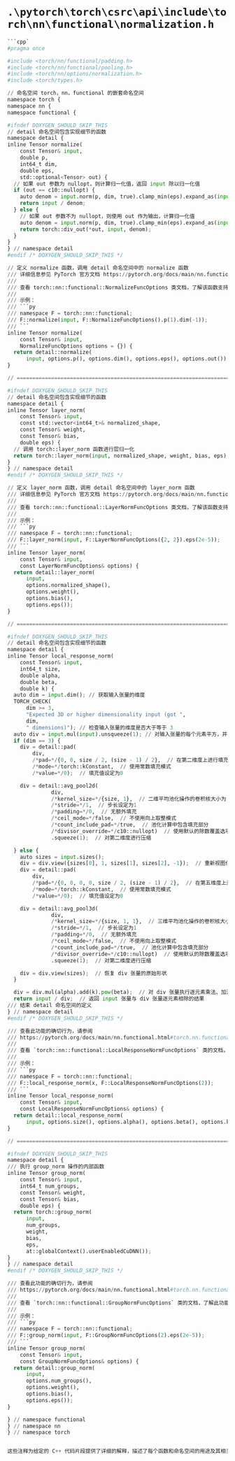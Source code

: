 # `.\pytorch\torch\csrc\api\include\torch\nn\functional\normalization.h`

```py
```cpp`
#pragma once

#include <torch/nn/functional/padding.h>
#include <torch/nn/functional/pooling.h>
#include <torch/nn/options/normalization.h>
#include <torch/types.h>

// 命名空间 torch，nn，functional 的嵌套命名空间
namespace torch {
namespace nn {
namespace functional {

#ifndef DOXYGEN_SHOULD_SKIP_THIS
// detail 命名空间包含实现细节的函数
namespace detail {
inline Tensor normalize(
    const Tensor& input,
    double p,
    int64_t dim,
    double eps,
    std::optional<Tensor> out) {
  // 如果 out 参数为 nullopt，则计算归一化值，返回 input 除以归一化值
  if (out == c10::nullopt) {
    auto denom = input.norm(p, dim, true).clamp_min(eps).expand_as(input);
    return input / denom;
  } else {
    // 如果 out 参数不为 nullopt，则使用 out 作为输出，计算归一化值
    auto denom = input.norm(p, dim, true).clamp_min(eps).expand_as(input);
    return torch::div_out(*out, input, denom);
  }
}
} // namespace detail
#endif /* DOXYGEN_SHOULD_SKIP_THIS */

// 定义 normalize 函数，调用 detail 命名空间中的 normalize 函数
/// 详细信息参见 PyTorch 官方文档 https://pytorch.org/docs/main/nn.functional.html#torch.nn.functional.normalize
///
/// 查看 torch::nn::functional::NormalizeFuncOptions 类文档，了解该函数支持的可选参数。
///
/// 示例：
/// ```py
/// namespace F = torch::nn::functional;
/// F::normalize(input, F::NormalizeFuncOptions().p(1).dim(-1));
/// ```
inline Tensor normalize(
    const Tensor& input,
    NormalizeFuncOptions options = {}) {
  return detail::normalize(
      input, options.p(), options.dim(), options.eps(), options.out());
}

// ============================================================================

#ifndef DOXYGEN_SHOULD_SKIP_THIS
// detail 命名空间包含实现细节的函数
namespace detail {
inline Tensor layer_norm(
    const Tensor& input,
    const std::vector<int64_t>& normalized_shape,
    const Tensor& weight,
    const Tensor& bias,
    double eps) {
  // 调用 torch::layer_norm 函数进行层归一化
  return torch::layer_norm(input, normalized_shape, weight, bias, eps);
}
} // namespace detail
#endif /* DOXYGEN_SHOULD_SKIP_THIS */

// 定义 layer_norm 函数，调用 detail 命名空间中的 layer_norm 函数
/// 详细信息参见 PyTorch 官方文档 https://pytorch.org/docs/main/nn.functional.html#torch.nn.functional.layer_norm
///
/// 查看 torch::nn::functional::LayerNormFuncOptions 类文档，了解该函数支持的可选参数。
///
/// 示例：
/// ```py
/// namespace F = torch::nn::functional;
/// F::layer_norm(input, F::LayerNormFuncOptions({2, 2}).eps(2e-5));
/// ```
inline Tensor layer_norm(
    const Tensor& input,
    const LayerNormFuncOptions& options) {
  return detail::layer_norm(
      input,
      options.normalized_shape(),
      options.weight(),
      options.bias(),
      options.eps());
}

// ============================================================================

#ifndef DOXYGEN_SHOULD_SKIP_THIS
// detail 命名空间包含实现细节的函数
namespace detail {
inline Tensor local_response_norm(
    const Tensor& input,
    int64_t size,
    double alpha,
    double beta,
    double k) {
  auto dim = input.dim(); // 获取输入张量的维度
  TORCH_CHECK(
      dim >= 3,
      "Expected 3D or higher dimensionality input (got ",
      dim,
      " dimensions)"); // 检查输入张量的维度是否大于等于 3
  auto div = input.mul(input).unsqueeze(1); // 对输入张量的每个元素平方，并在第 1 维插入一个新的维度
  if (dim == 3) {
    div = detail::pad(
        div,
        /*pad=*/{0, 0, size / 2, (size - 1) / 2},  // 在第二维度上进行填充操作，左右各填充 size/2 和 (size-1)/2
        /*mode=*/torch::kConstant,  // 使用常数填充模式
        /*value=*/0);  // 填充值设定为0

    div = detail::avg_pool2d(
              div,
              /*kernel_size=*/{size, 1},  // 二维平均池化操作的卷积核大小为 {size, 1}
              /*stride=*/1,  // 步长设定为1
              /*padding=*/0,  // 无额外填充
              /*ceil_mode=*/false,  // 不使用向上取整模式
              /*count_include_pad=*/true,  // 池化计算中包含填充部分
              /*divisor_override=*/c10::nullopt)  // 使用默认的除数覆盖选项
              .squeeze(1);  // 对第二维度进行压缩

  } else {
    auto sizes = input.sizes();
    div = div.view({sizes[0], 1, sizes[1], sizes[2], -1});  // 重新视图化 div 张量的形状
    div = detail::pad(
        div,
        /*pad=*/{0, 0, 0, 0, size / 2, (size - 1) / 2},  // 在第五维度上进行填充操作，左右各填充 size/2 和 (size-1)/2
        /*mode=*/torch::kConstant,  // 使用常数填充模式
        /*value=*/0);  // 填充值设定为0

    div = detail::avg_pool3d(
              div,
              /*kernel_size=*/{size, 1, 1},  // 三维平均池化操作的卷积核大小为 {size, 1, 1}
              /*stride=*/1,  // 步长设定为1
              /*padding=*/0,  // 无额外填充
              /*ceil_mode=*/false,  // 不使用向上取整模式
              /*count_include_pad=*/true,  // 池化计算中包含填充部分
              /*divisor_override=*/c10::nullopt)  // 使用默认的除数覆盖选项
              .squeeze(1);  // 对第二维度进行压缩

    div = div.view(sizes);  // 恢复 div 张量的原始形状
  }

  div = div.mul(alpha).add(k).pow(beta);  // 对 div 张量执行逐元素乘法、加法和幂运算
  return input / div;  // 返回 input 张量与 div 张量逐元素相除的结果
/// 结束 detail 命名空间的定义
} // namespace detail
#endif /* DOXYGEN_SHOULD_SKIP_THIS */

/// 查看此功能的确切行为，请参阅
/// https://pytorch.org/docs/main/nn.functional.html#torch.nn.functional.local_response_norm
///
/// 查看 `torch::nn::functional::LocalResponseNormFuncOptions` 类的文档，了解此功能支持的可选参数。
///
/// 示例：
/// ```py
/// namespace F = torch::nn::functional;
/// F::local_response_norm(x, F::LocalResponseNormFuncOptions(2));
/// ```
inline Tensor local_response_norm(
    const Tensor& input,
    const LocalResponseNormFuncOptions& options) {
  return detail::local_response_norm(
      input, options.size(), options.alpha(), options.beta(), options.k());
}

// ============================================================================

#ifndef DOXYGEN_SHOULD_SKIP_THIS
namespace detail {
/// 执行 group_norm 操作的内部函数
inline Tensor group_norm(
    const Tensor& input,
    int64_t num_groups,
    const Tensor& weight,
    const Tensor& bias,
    double eps) {
  return torch::group_norm(
      input,
      num_groups,
      weight,
      bias,
      eps,
      at::globalContext().userEnabledCuDNN());
}
} // namespace detail
#endif /* DOXYGEN_SHOULD_SKIP_THIS */

/// 查看此功能的确切行为，请参阅
/// https://pytorch.org/docs/main/nn.functional.html#torch.nn.functional.group_norm
///
/// 查看 `torch::nn::functional::GroupNormFuncOptions` 类的文档，了解此功能支持的可选参数。
///
/// 示例：
/// ```py
/// namespace F = torch::nn::functional;
/// F::group_norm(input, F::GroupNormFuncOptions(2).eps(2e-5));
/// ```
inline Tensor group_norm(
    const Tensor& input,
    const GroupNormFuncOptions& options) {
  return detail::group_norm(
      input,
      options.num_groups(),
      options.weight(),
      options.bias(),
      options.eps());
}

} // namespace functional
} // namespace nn
} // namespace torch


这些注释为给定的 C++ 代码片段提供了详细的解释，描述了每个函数和命名空间的用途及其相关性。
```